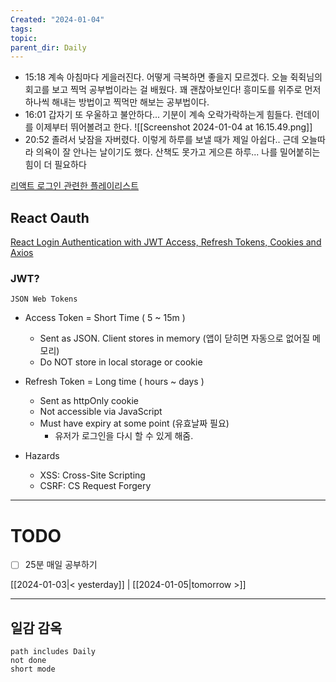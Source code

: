 ```yaml
---
Created: "2024-01-04"
tags: 
topic: 
parent_dir: Daily
---
```

- 15:18
계속 아침마다 게을러진다. 어떻게 극복하면 좋을지 모르겠다. 오늘 쥑쥑님의 회고를 보고 찍먹 공부법이라는 걸 배웠다. 꽤 괜찮아보인다! 흥미도를 위주로 먼저 하나씩 해내는 방법이고 찍먹만 해보는 공부법이다. 
- 16:01
갑자기 또 우울하고 불안하다... 기분이 계속 오락가락하는게 힘들다. 런데이를 이제부터 뛰어볼려고 한다. 
![[Screenshot 2024-01-04 at 16.15.49.png]]
-  20:52
졸려서 낮잠을 자버렸다. 이렇게 하루를 보낼 때가 제일 아쉽다.. 근데 오늘따라 의욕이 잘 안나는 날이기도 했다. 산책도 못가고 게으른 하루... 나를 밀어붙히는 힘이 더 필요하다

[리액트 로그인 관련한 플레이리스트](https://www.youtube.com/playlist?list=PL0Zuz27SZ-6PRCpm9clX0WiBEMB70FWwd)
## React Oauth
[React Login Authentication with JWT Access, Refresh Tokens, Cookies and Axios](https://youtu.be/nI8PYZNFtac?si=LSMCxqy7ZTPKYmlx)
### JWT?
`JSON Web Tokens`
- Access Token = Short Time ( 5 ~ 15m )
	- Sent as JSON. Client stores in memory (앱이 닫히면 자동으로 없어질 메모리)
	- Do NOT store in local storage or cookie
- Refresh Token = Long time ( hours ~ days )
	- Sent as httpOnly cookie
	- Not accessible via JavaScript
	- Must have expiry at some point (유효날짜 필요)
		- 유저가 로그인을 다시 할 수 있게 해줌.

- Hazards
	- XSS: Cross-Site Scripting
	- CSRF: CS Request Forgery


----
# TODO
- [ ] 25분 매일 공부하기
  
[[2024-01-03|< yesterday]] | [[2024-01-05|tomorrow >]]  
  
---  
## 일감 감옥  
```tasks  
path includes Daily  
not done  
short mode  
```
